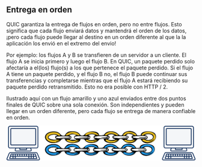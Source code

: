 ## ‎Entrega en orden

QUIC garantiza la entrega de flujos en orden, pero no entre flujos. Esto
significa que cada flujo enviará datos y mantendrá el orden de los datos, 
¡pero cada flujo puede llegar al destino en un orden diferente al que la 
la aplicación los envió en el extremo del envio!

Por ejemplo: los flujos A y B se transfieren de un servidor a un cliente. 
El flujo A se inicia primero y luego el flujo B. En QUIC, un paquete perdido 
solo afectaría a el(los) flujo(s) a los que pertenece el paquete perdido. 
Si el flujo A tiene un paquete perdido, y el flujo B no, el flujo B puede 
continuar sus transferencias y completarse mientras que el flujo A estará 
recibiendo su paquete perdido retransmitido. Esto no era posible con HTTP / 2.

Ilustrado aquí con un flujo amarillo y uno azul enviados entre dos puntos 
finales de QUIC sobre una sola conexión. Son independientes y pueden llegar 
en un orden diferente, pero cada flujo se entrega de manera confiable en orden.

![dos flujos de QUIC entre dos ordenadores](../images/quic-chain-streams.png)
